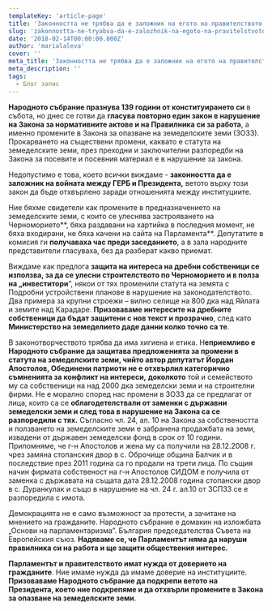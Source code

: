 ```yaml
---
templateKey: 'article-page'
title: 'Законността не трябва да е заложник на егото на правителството, нито на частни интереси'
slug: 'zakonnostta-ne-tryabva-da-e-zalozhnik-na-egoto-na-pravitelstvoto-nito-na-chastni-interesi'
date: '2018-02-14T00:00:00.000Z'
author: 'marialaleva'
cover: ''
meta_title: 'Законността не трябва да е заложник на егото на правителството, нито на частни интереси'
meta_description: ''
tags:
  - Блог запис
---
```


**Народното събрание празнува 139 години от конституирането си** в събота, но днес се готви да **гласува повторно един закон в нарушение на Закона за нормативните актове и на Правилника си за работа**, а именно промените в Закона за опазване на земеделските земи (ЗОЗЗ). Прокарването на съществени промени, каквато е статута на земеделските земи, през преходни и заключителни разпоредби на Закона за посевите и посевния материал е в нарушение за закона.

Недопустимо е това, което всички виждаме - **законността да е заложник на войната между ГЕРБ и Президента,** ветото върху този закон да бъде отхвърлено заради отношенията между институциите.

Ние бяхме свидетели как промените в предназначението на земеделските земи, с които се улеснява застрояването на Черноморието**, бяха раздавани на хартийка в последния момент, не бяха входирани, не бяха качени на сайта на Парламента**. Депутатите в комисия ги **получаваха час преди заседанието**, а в зала народните представители гласуваха, без да разберат какво приемат.

Виждаме как предлога **защита на интереса на дребни собственици се използва, за да се улесни строителството по Черноморието и в полза на „инвеститори**”, някои от тях променили статута на земята с Подробни устройствени планове в нарушение на законодателството. Два примера за крупни строежи – вилно селище на 800 дка над Яйлата и земите над Карадаре. **Призоваваме интересите на дребните собственици да бъдат защитени с нов текст и прозрачно**, след като **Министерство на земеделието даде данни колко точно са те**.

В законотворчеството трябва да има хигиена и етика. Н**еприемливо е Народното събрание да защитава предложенията за промени в статута на земеделските земи, чийто автор депутатът Йордан Апостолов, Обединени патриоти не е отхвърлил категорично съмненията за конфликт на интереси,** **доколкото** той и семейството му са собственици на над 2000 дка земеделски земи и на строителни фирми. Не е морално според нас промени в ЗОЗЗ да се предлагат от лица, които са се **облагодетелствали от заменки с държавни земеделски земи и след това в нарушение на Закона са се разпоредили с тях.** Съгласно чл. 24, ал. 10 на Закона за собствеността и ползването на земеделските земи е забранена продажбата на земи, извадени от държавен земеделски фонд в срок от 10 години. Припомняме, че г-н Апостолов и жена му са получили на 28.12.2008 г. чрез замяна стопанския двор в с. Оброчище община Балчик и в последствие през 2011 година са го продали на трети лица. По същия начин фирмата собственост на г-н Апостолов СИДОМ е получила от заменка с държавата на същата дата 28.12.2008 година стопански двор в с. Дуранкулак и също в нарушение на чл. 24 г. ал.10 от ЗСПЗЗ се е разпоредила с имота.

Демокрацията не е само възможност за протести, а зачитане на мнението на гражданите. Народното събрание е домакин на изложбата „Основи на парламентаризма”. България председателства Съвета на Европейския съюз. **Надяваме се, че Парламентът няма да наруши правилника си на работа и ще защити обществения интерес.**

**Парламентът и правителството имат нужда от доверието на гражданите**. Ние имаме нужда да имаме доверие на институциите. **Призоваваме Народното събрание да подкрепи ветото на Президента, което ние подкрепяме и да отхвърли промените в Закона за опазване на земеделските земи**.
